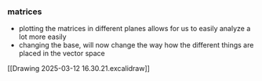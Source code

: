 ### matrices
- plotting the matrices in different planes allows for us to easily analyze a lot more easily
- changing the base, will now change the way how the different things are placed in the vector space

[[Drawing 2025-03-12 16.30.21.excalidraw]]